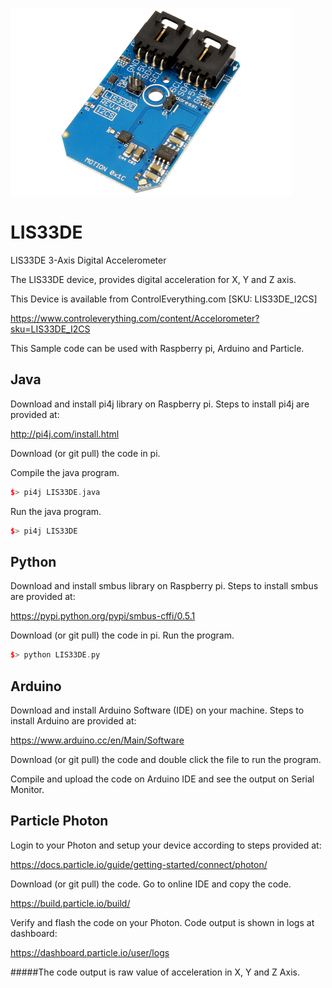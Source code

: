 [![LIS33DE](LIS33DE_I2CS.png)](https://www.controleverything.com/content/Accelorometer?sku=LIS33DE_I2CS)
# LIS33DE
LIS33DE 3-Axis Digital Accelerometer

The LIS33DE device, provides digital acceleration for X, Y and Z axis.

This Device is available from ControlEverything.com [SKU: LIS33DE_I2CS]

https://www.controleverything.com/content/Accelorometer?sku=LIS33DE_I2CS

This Sample code can be used with Raspberry pi, Arduino and Particle.

## Java
Download and install pi4j library on Raspberry pi. Steps to install pi4j are provided at:

http://pi4j.com/install.html

Download (or git pull) the code in pi.

Compile the java program.
```cpp
$> pi4j LIS33DE.java
```

Run the java program.
```cpp
$> pi4j LIS33DE
```

## Python
Download and install smbus library on Raspberry pi. Steps to install smbus are provided at:

https://pypi.python.org/pypi/smbus-cffi/0.5.1

Download (or git pull) the code in pi. Run the program.

```cpp
$> python LIS33DE.py
```

## Arduino
Download and install Arduino Software (IDE) on your machine. Steps to install Arduino are provided at:

https://www.arduino.cc/en/Main/Software

Download (or git pull) the code and double click the file to run the program.

Compile and upload the code on Arduino IDE and see the output on Serial Monitor.


## Particle Photon

Login to your Photon and setup your device according to steps provided at:

https://docs.particle.io/guide/getting-started/connect/photon/

Download (or git pull) the code. Go to online IDE and copy the code.

https://build.particle.io/build/

Verify and flash the code on your Photon. Code output is shown in logs at dashboard:

https://dashboard.particle.io/user/logs

#####The code output is raw value of acceleration in X, Y and Z Axis.

